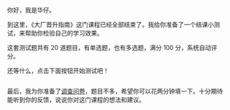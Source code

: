 <p>你好，我是华仔。</p><p>到这里，《大厂晋升指南》这门课程已经全部结束了。我给你准备了一个结课小测试，来帮助你检验自己的学习效果。</p><p>这套测试题共有 20 道题目，有单选题，也有多选题，满分 100 分，系统自动评分。</p><p>还等什么，点击下面按钮开始测试吧！</p><p><a href="http://time.geekbang.org/quiz/intro?act_id=369&amp;exam_id=1059"><img src="https://static001.geekbang.org/resource/image/28/a4/28d1be62669b4f3cc01c36466bf811a4.png" alt=""></a></p><p>最后，我为你准备了<a href="https://jinshuju.net/f/w77V00">调查问卷</a>，题目不多，希望你可以花两分钟填一下。十分期待能听到你的反馈，说说你对这门课程的想法和建议。</p><p><a href="https://jinshuju.net/f/w77V00"><img src="https://static001.geekbang.org/resource/image/05/d4/05f2f7f105d18bfa5cb12c268d95e5d4.jpg" alt=""></a></p><!-- [[[read_end]]] -->
